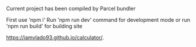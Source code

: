 Current project has been compiled by Parcel bundler

First use 'npm i'
Run 'npm run dev' command for development mode
or run 'npm run build' for building site

https://iamvlado93.github.io/calculator/.
